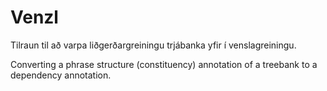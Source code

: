 # Venzl

Tilraun til að varpa liðgerðargreiningu trjábanka yfir í venslagreiningu.

Converting a phrase structure (constituency) annotation of a treebank to a dependency annotation.

